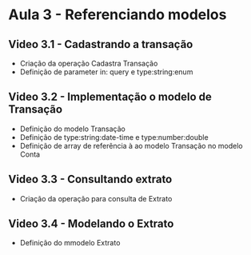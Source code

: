 # Aula 3 - Referenciando modelos

## Video 3.1 - Cadastrando a transação
- Criação da operação Cadastra Transação
- Definição de parameter in: query e type:string:enum

## Video 3.2 - Implementação o modelo de Transação
- Definição do modelo Transação
- Definição de type:string:date-time e type:number:double
- Definição de array de referência à ao modelo Transação no modelo Conta

## Video 3.3 - Consultando extrato
- Criação da operação para consulta de Extrato

## Video 3.4 - Modelando o Extrato
- Definição do mmodelo Extrato
